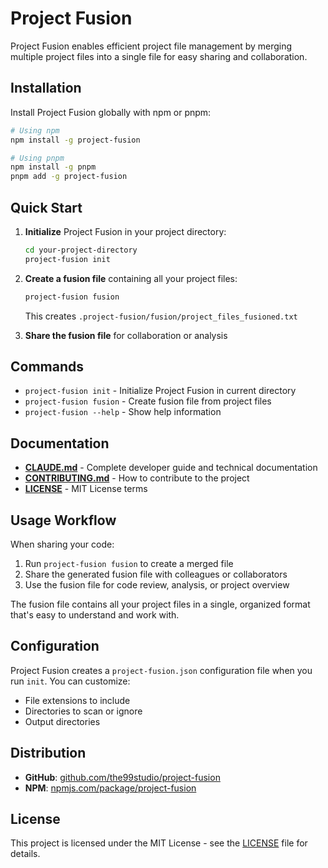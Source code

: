 # Project Fusion

Project Fusion enables efficient project file management by merging multiple project files into a single file for easy sharing and collaboration.

## Installation

Install Project Fusion globally with npm or pnpm:

```bash
# Using npm
npm install -g project-fusion

# Using pnpm
npm install -g pnpm
pnpm add -g project-fusion
```

## Quick Start

1. **Initialize** Project Fusion in your project directory:
   ```bash
   cd your-project-directory
   project-fusion init
   ```

2. **Create a fusion file** containing all your project files:
   ```bash
   project-fusion fusion
   ```
   This creates `.project-fusion/fusion/project_files_fusioned.txt`

3. **Share the fusion file** for collaboration or analysis

## Commands

- `project-fusion init` - Initialize Project Fusion in current directory
- `project-fusion fusion` - Create fusion file from project files
- `project-fusion --help` - Show help information

## Documentation

- **[CLAUDE.md](./CLAUDE.md)** - Complete developer guide and technical documentation
- **[CONTRIBUTING.md](./CONTRIBUTING.md)** - How to contribute to the project
- **[LICENSE](./LICENSE)** - MIT License terms

## Usage Workflow

When sharing your code:

1. Run `project-fusion fusion` to create a merged file
2. Share the generated fusion file with colleagues or collaborators
3. Use the fusion file for code review, analysis, or project overview

The fusion file contains all your project files in a single, organized format that's easy to understand and work with.

## Configuration

Project Fusion creates a `project-fusion.json` configuration file when you run `init`. You can customize:
- File extensions to include
- Directories to scan or ignore  
- Output directories

## Distribution

- **GitHub**: [github.com/the99studio/project-fusion](https://github.com/the99studio/project-fusion)
- **NPM**: [npmjs.com/package/project-fusion](https://www.npmjs.com/package/project-fusion)

## License

This project is licensed under the MIT License - see the [LICENSE](./LICENSE) file for details.